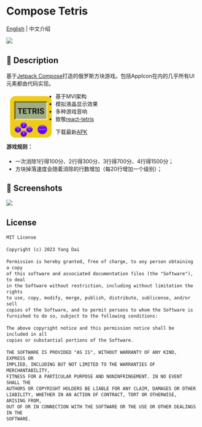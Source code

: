 # Compose Tetris

[English](https://github.com/vitaviva/fragivity/blob/master/README.md) | 中文介绍

![](https://img.shields.io/badge/min_sdk_versioin-21-orange.svg)

## :scroll: Description

基于[Jetpack Compose](https://developer.android.com/jetpack/compose)打造的俄罗斯方块游戏。包括AppIcon在内的几乎所有UI元素都由代码实现。

<img src="app/src/main/res/drawable/ic_launcher.png" width=110 align=left hspace="10" vspace="10"  >


- 基于MVI架构
- 模拟液晶显示效果
- 多种游戏音响
- 致敬[react-tetris](https://github.com/chvin/react-tetris/blob/master/README-EN.md)

下载最新[APK](https://github.com/vitaviva/compose-tetris/actions)

#### 游戏规则：
- 一次消除1行得100分、2行得300分、3行得700分、4行得1500分；
- 方块掉落速度会随着消除的行数增加（每20行增加一个级别）；

## :camera_flash: Screenshots
<img src="/results/screenshot.gif" width="480">


## License
```
MIT License

Copyright (c) 2023 Yang Dai

Permission is hereby granted, free of charge, to any person obtaining a copy
of this software and associated documentation files (the "Software"), to deal
in the Software without restriction, including without limitation the rights
to use, copy, modify, merge, publish, distribute, sublicense, and/or sell
copies of the Software, and to permit persons to whom the Software is
furnished to do so, subject to the following conditions:

The above copyright notice and this permission notice shall be included in all
copies or substantial portions of the Software.

THE SOFTWARE IS PROVIDED "AS IS", WITHOUT WARRANTY OF ANY KIND, EXPRESS OR
IMPLIED, INCLUDING BUT NOT LIMITED TO THE WARRANTIES OF MERCHANTABILITY,
FITNESS FOR A PARTICULAR PURPOSE AND NONINFRINGEMENT. IN NO EVENT SHALL THE
AUTHORS OR COPYRIGHT HOLDERS BE LIABLE FOR ANY CLAIM, DAMAGES OR OTHER
LIABILITY, WHETHER IN AN ACTION OF CONTRACT, TORT OR OTHERWISE, ARISING FROM,
OUT OF OR IN CONNECTION WITH THE SOFTWARE OR THE USE OR OTHER DEALINGS IN THE
SOFTWARE.
```
